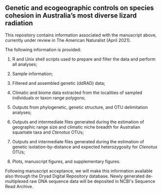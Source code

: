 ## Genetic and ecogeographic controls on species cohesion in Australia’s most diverse lizard radiation

This repository contains information associated with the manuscript above, currently under review in The American Naturalist (April 2021).

The following information is provided:

1. R and Unix shell scripts used to prepare and filter the data and perform all analyses;

2. Sample information;

3. Filtered and assembled genetic (ddRAD) data;

4. Climatic and biome data extracted from the localities of sampled individuals or taxon range polygons;

5. Outputs from phylogenetic, genetic structure, and OTU delimitation analyses;

6. Outputs and intermediate files generated during the estimation of geographic range size and climatic niche breadth for Australian squamate taxa and _Ctenotus_ OTUs;

7. Outputs and intermediate files generated during the estimation of genetic isolation-by-distance and expected heterozygosity for _Ctenotus_ OTUs;

8. Plots, manuscript figures, and supplementary figures.

Following manuscript acceptance, we will make this information available also through the Dryad Digital Repository database. Newly generated de-multiplexed raw DNA sequence data will be deposited in NCBI's Sequence Read Archive.
